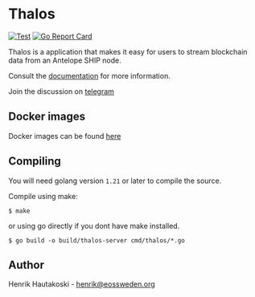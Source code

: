 # Thalos

[![Test](https://github.com/eosswedenorg/thalos/actions/workflows/test.yml/badge.svg)](https://github.com/eosswedenorg/thalos/actions/workflows/test.yml)
[![Go Report Card](https://goreportcard.com/badge/github.com/eosswedenorg/thalos)](https://goreportcard.com/report/github.com/eosswedenorg/thalos)

Thalos is a application that makes it easy for users to stream blockchain data from an Antelope SHIP node.

Consult the [documentation](https://thalos.waxsweden.org/docs) for more information.

Join the discussion on [telegram](https://t.me/antelopethalos)

## Docker images

Docker images can be found [here](https://github.com/eosswedenorg/thalos/pkgs/container/thalos)

## Compiling

You will need golang version `1.21` or later to compile the source.

Compile using make:

```shell
$ make
```

or using go directly if you dont have make installed.

```shell
$ go build -o build/thalos-server cmd/thalos/*.go
```
## Author

Henrik Hautakoski - [henrik@eossweden.org](mailto:henrik@eossweden.org)
